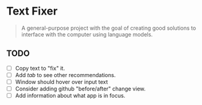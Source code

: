 # Text Fixer
> A general-purpose project with the goal of creating good solutions to interface with the computer using language models.

## TODO
- [ ] Copy text to "fix" it.
- [ ] Add *tab* to see other recommendations.
- [ ] Window should hover over input text
- [ ] Consider adding github "before/after" change view.
- [ ] Add information about what app is in focus. 